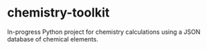 # chemistry-toolkit
In-progress Python project for chemistry calculations using a JSON database of chemical elements.
